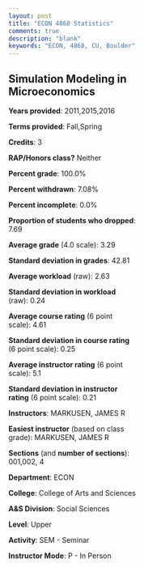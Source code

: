 ```yaml
---
layout: post
title: "ECON 4868 Statistics"
comments: true
description: "blank"
keywords: "ECON, 4868, CU, Boulder"
--- 
```

<head>
<script src="https://ajax.googleapis.com/ajax/libs/jquery/2.1.3/jquery.min.js"></script>
<script src="https://dl.dropboxusercontent.com/s/pc42nxpaw1ea4o9/highcharts.js?dl=0"></script>
<!-- <script src="../assets/js/highcharts.js"></script> -->
<style type="text/css">@font-face {
	font-family: "Bebas Neue";
	src: url(https://www.filehosting.org/file/details/544349/BebasNeue%20Regular.otf) format("opentype");
	}
	h1.Bebas { 
		font-family: "Bebas Neue", Verdana, Tahoma;
	}
</style>
</head>
<body>
	<div id="container" style="float: right; width: 45%; height: 88%; margin-left: 2.5%; margin-right: 2.5%;"></div>
	<script language="JavaScript">
		$(document).ready(function() {
		var chart = {type: 'column'};
		var title = {text: 'Grade Distribution'};
		var xAxis = {categories: ['A','B','C','D','F'],crosshair: true};
		var yAxis = {min: 0,title: {text: 'Percentage'}};
		var tooltip = {headerFormat: '<center><b><span style="font-size:20px">{point.key}</span></b></center>',
		               pointFormat: '<td style="padding:0"><b>{point.y:.1f}%</b></td>',
		               footerFormat: '</table>',shared: true,useHTML: true};
		var plotOptions = {column: {pointPadding: 0.0,borderWidth: 0}};  
		var credits = {enabled: false};var series= [{name: 'Percent',data: [55.0,31.67,8.33,0.0,5.0,]}];
		var json = {};
		json.chart = chart;
		json.title = title;
		json.tooltip = tooltip;
		json.xAxis = xAxis;
		json.yAxis = yAxis;  
		json.series = series;
		json.plotOptions = plotOptions;  
		json.credits = credits;
		$('#container').highcharts(json);
	});
	</script>
</body>
			   
## Simulation Modeling in Microeconomics

**Years provided**: 2011,2015,2016

**Terms provided**: Fall,Spring

**Credits**: 3

**RAP/Honors class?** Neither

**Percent grade**: 100.0%

**Percent withdrawn**: 7.08%

**Percent incomplete**: 0.0%

**Proportion of students who dropped**: 7.69

**Average grade** (4.0 scale): 3.29

**Standard deviation in grades**: 42.81

**Average workload** (raw): 2.63

**Standard deviation in workload** (raw): 0.24

**Average course rating** (6 point scale): 4.61

**Standard deviation in course rating** (6 point scale): 0.25

**Average instructor rating** (6 point scale): 5.1

**Standard deviation in instructor rating** (6 point scale): 0.21

**Instructors**: MARKUSEN, JAMES R

**Easiest instructor** (based on class grade): MARKUSEN, JAMES R

**Sections** (and **number of sections**): 001,002, 4

**Department**: ECON

**College**: College of Arts and Sciences

**A&S Division**: Social Sciences

**Level**: Upper

**Activity**: SEM - Seminar

**Instructor Mode**: P  - In Person